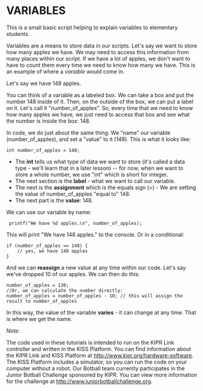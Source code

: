 # VARIABLES
This is a small basic script helping to explain variables to elementary students. 

Variables are a means to store data in our scripts. Let's say we want to store how many apples we have. We may need to access this information from many places within our script. If we have a lot of apples, we don't want to have to count them every time we need to know how many we have. This is an example of where a *variable* would come in. 

Let's say we have 148 apples.

You can think of a variable as a labeled box. We can take a box and put the number 148 inside of it. Then, on the outside of the box, we can put a label on it. Let's call it "number_of_apples". So, every time that we need to know how many apples we have, we just need to access that box and see what the number is inside the box: 148.

In code, we do just about the same thing. We "name" our variable (number_of_apples), and set a "value" to it (148). This is what it looks like:

    int number_of_apples = 148;

* The __int__ tells us what type of data we want to store (it's called a data type - we'll learn that in a later lesson) -- for now, when we want to store a whole number, we use "int" which is short for integer.
* The next section is the __label__ - what we want to call our variable.
* The next is the __assignment__ which is the equals sign (=) - We are setting the value of number_of_apples "equal to" 148.
* The next part is the __value__: 148.

We can use our variable by name:

     printf("We have %d apples.\n", number_of_apples);

This will print "We have 148 apples." to the console. Or in a conditional:

    if (number_of_apples == 148) {
        // yes, we have 148 apples
    }

And we can __reassign__ a new value at any time within our code. Let's say we've dropped 10 of our apples. We can then do this:

    number_of_apples = 138;
    //Or, we can calculate the number directly:
    number_of_apples = number_of_apples - 10; // this will assign the result to number_of_apples

In this way, the value of the variable __varies__ - it can change at any time. That is where we get the name.


*Note:*

The code used in these tutorials is intended to run on the KIPR Link controller and written in 
the KISS Platform. You can find information about the KIPR Link and KISS Platform at 
http://www.kipr.org/hardware-software. The KISS Platform includes a simulator, so you can run 
the code on your computer without a robot. Our Botball team currently participates in the Junior 
Botball Challenge sponsored by KIPR. You can view more information for the challenge at 
http://www.juniorbotballchallenge.org.
